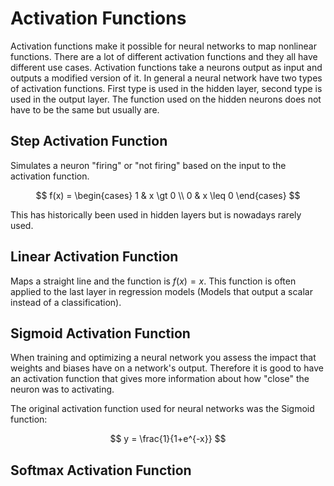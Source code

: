 # Activation Functions

Activation functions make it possible for neural networks to map nonlinear functions.
There are a lot of different activation functions and they all have different use cases.
Activation functions take a neurons output as input and outputs a modified version of it.
In general a neural network have two types of activation functions. First type is used in
the hidden layer, second type is used in the output layer. The function used on the hidden
neurons does not have to be the same but usually are.

## Step Activation Function

Simulates a neuron "firing" or "not firing" based on the input to the activation function.

$$
f(x) =
\begin{cases}
    1 & x \gt 0 \\
    0 & x \leq 0
\end{cases}
$$

This has historically been used in hidden layers but is nowadays rarely used.

## Linear Activation Function

Maps a straight line and the function is $f(x) = x$. This function is often applied to the last layer in regression models (Models that output a scalar instead of a classification).

## Sigmoid Activation Function

When training and optimizing a neural network you assess the impact that weights and biases have on a network's output. Therefore it is good to have an activation function that gives more information about how "close" the neuron was to activating.

The original activation function used for neural networks was the Sigmoid function:

$$
y = \frac{1}{1+e^{-x}}
$$

## Softmax Activation Function
